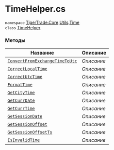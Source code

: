 
# TimeHelper.cs
`namespace` [TigerTrade.Core](../../../TigerTrade.Core.md).[Utils](../../../TigerTrade.Core/Utils.md).[Time](../../../TigerTrade.Core/Utils/Time.md)  
    `class` [TimeHelper](../../TimeHelper.cs.md)

### Методы
| Название | Описание |
| --- | --- |
| [`ConvertFromExchangeTimeToUtc`](./Методы/ConvertFromExchangeTimeToUtc.md) | *Описание* |
| [`CorrectLocalTime`](./Методы/CorrectLocalTime.md) | *Описание* |
| [`CorrectUtcTime`](./Методы/CorrectUtcTime.md) | *Описание* |
| [`FormatTime`](./Методы/FormatTime.md) | *Описание* |
| [`GetCityTime`](./Методы/GetCityTime.md) | *Описание* |
| [`GetCurrDate`](./Методы/GetCurrDate.md) | *Описание* |
| [`GetCurrTime`](./Методы/GetCurrTime.md) | *Описание* |
| [`GetSessionDate`](./Методы/GetSessionDate.md) | *Описание* |
| [`GetSessionOffset`](./Методы/GetSessionOffset.md) | *Описание* |
| [`GetSessionOffsetTs`](./Методы/GetSessionOffsetTs.md) | *Описание* |
| [`IsInvalidTime`](./Методы/IsInvalidTime.md) | *Описание* |
